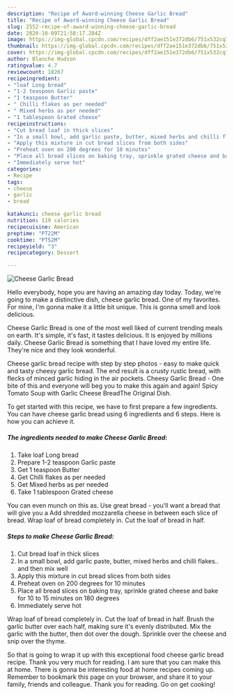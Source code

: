 ```yaml
---
description: "Recipe of Award-winning Cheese Garlic Bread"
title: "Recipe of Award-winning Cheese Garlic Bread"
slug: 2552-recipe-of-award-winning-cheese-garlic-bread
date: 2020-10-09T21:58:17.284Z
image: https://img-global.cpcdn.com/recipes/dff2ae151e372db6/751x532cq70/cheese-garlic-bread-recipe-main-photo.jpg
thumbnail: https://img-global.cpcdn.com/recipes/dff2ae151e372db6/751x532cq70/cheese-garlic-bread-recipe-main-photo.jpg
cover: https://img-global.cpcdn.com/recipes/dff2ae151e372db6/751x532cq70/cheese-garlic-bread-recipe-main-photo.jpg
author: Blanche Hudson
ratingvalue: 4.7
reviewcount: 18267
recipeingredient:
- "loaf Long bread"
- "1-2 teaspoon Garlic paste"
- "1 teaspoon Butter"
- " Chilli flakes as per needed"
- " Mixed herbs as per needed"
- "1 tablespoon Grated cheese"
recipeinstructions:
- "Cut bread loaf in thick slices"
- "In a small bowl, add garlic paste, butter, mixed herbs and chilli flakes.. and then mix well"
- "Apply this mixture in cut bread slices from both sides"
- "Preheat oven on 200 degrees for 10 minutes"
- "Place all bread slices on baking tray, sprinkle grated cheese and bake for 10 to 15 minutes on 180 degrees"
- "Immediately serve hot"
categories:
- Recipe
tags:
- cheese
- garlic
- bread

katakunci: cheese garlic bread 
nutrition: 119 calories
recipecuisine: American
preptime: "PT22M"
cooktime: "PT52M"
recipeyield: "3"
recipecategory: Dessert

---
```



![Cheese Garlic Bread](https://img-global.cpcdn.com/recipes/dff2ae151e372db6/751x532cq70/cheese-garlic-bread-recipe-main-photo.jpg)

Hello everybody, hope you are having an amazing day today. Today, we're going to make a distinctive dish, cheese garlic bread. One of my favorites. For mine, I'm gonna make it a little bit unique. This is gonna smell and look delicious.

Cheese Garlic Bread is one of the most well liked of current trending meals on earth. It's simple, it's fast, it tastes delicious. It is enjoyed by millions daily. Cheese Garlic Bread is something that I have loved my entire life. They're nice and they look wonderful.

Cheese garlic bread recipe with step by step photos - easy to make quick and tasty cheesy garlic bread. The end result is a crusty rustic bread, with flecks of minced garlic hiding in the air pockets. Cheesy Garlic Bread - One bite of this and everyone will beg you to make this again and again! Spicy Tomato Soup with Garlic Cheese BreadThe Original Dish.


To get started with this recipe, we have to first prepare a few ingredients. You can have cheese garlic bread using 6 ingredients and 6 steps. Here is how you can achieve it.

<!--inarticleads1-->

##### The ingredients needed to make Cheese Garlic Bread:

1. Take loaf Long bread
1. Prepare 1-2 teaspoon Garlic paste
1. Get 1 teaspoon Butter
1. Get  Chilli flakes as per needed
1. Get  Mixed herbs as per needed
1. Take 1 tablespoon Grated cheese


You can even munch on this as. Use great bread - you&#39;ll want a bread that will give you a Add shredded mozzarella cheese in between each slice of bread. Wrap loaf of bread completely in. Cut the loaf of bread in half. 

<!--inarticleads2-->

##### Steps to make Cheese Garlic Bread:

1. Cut bread loaf in thick slices
1. In a small bowl, add garlic paste, butter, mixed herbs and chilli flakes.. and then mix well
1. Apply this mixture in cut bread slices from both sides
1. Preheat oven on 200 degrees for 10 minutes
1. Place all bread slices on baking tray, sprinkle grated cheese and bake for 10 to 15 minutes on 180 degrees
1. Immediately serve hot


Wrap loaf of bread completely in. Cut the loaf of bread in half. Brush the garlic butter over each half, making sure it&#39;s evenly distributed. Mix the garlic with the butter, then dot over the dough. Sprinkle over the cheese and snip over the thyme. 

So that is going to wrap it up with this exceptional food cheese garlic bread recipe. Thank you very much for reading. I am sure that you can make this at home. There is gonna be interesting food at home recipes coming up. Remember to bookmark this page on your browser, and share it to your family, friends and colleague. Thank you for reading. Go on get cooking!
